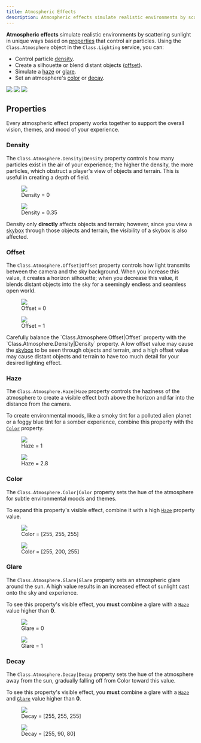 ```yaml
---
title: Atmospheric Effects
description: Atmospheric effects simulate realistic environments by scattering sunlight in unique ways.
---
```


**Atmospheric effects** simulate realistic environments by scattering sunlight
in unique ways based on [properties](#properties) that control air particles.
Using the
`Class.Atmosphere`
object in the
`Class.Lighting`
service, you can:

- Control particle [density](#density).
- Create a silhouette or blend distant objects ([offset](#offset)).
- Simulate a [haze](#haze) or [glare](#glare).
- Set an atmosphere's [color](#color) or [decay](#decay).

<GridContainer numColumns="3">
  <img src="../assets/lighting-and-effects/atmosphere/Sahara-Sunset.jpg" />
  <img src="../assets/lighting-and-effects/atmosphere/Night-Cove.jpg" />
  <img src="../assets/lighting-and-effects/atmosphere/Alien-Seascape.jpg" />
</GridContainer>

## Properties

Every atmospheric effect property works together to support the overall vision,
themes, and mood of your experience.

### Density

The `Class.Atmosphere.Density|Density`
property controls how many particles exist in the air of your experience; the
higher the density, the more particles, which obstruct a player's view of
objects and terrain. This is useful in creating a depth of field.

<GridContainer numColumns="2">
  <figure>
    <img src="../assets/lighting-and-effects/atmosphere/Density-A.jpg" />
    <figcaption>Density = 0</figcaption>
  </figure>
  <figure>
    <img src="../assets/lighting-and-effects/atmosphere/Density-B.jpg" />
    <figcaption>Density = 0.35</figcaption>
  </figure>
</GridContainer>

Density only **directly** affects objects and terrain; however, since you view a
[skybox](./skybox.md) through those objects and terrain, the visibility of a skybox
is also affected.

### Offset

The `Class.Atmosphere.Offset|Offset`
property controls how light transmits between the camera and the sky
background. When you increase this value, it creates a horizon
silhouette; when you decrease this value, it blends distant objects into
the sky for a seemingly endless and seamless open world.

<GridContainer numColumns="2">
  <figure>
    <img src="../assets/lighting-and-effects/atmosphere/Offset-A.jpg" />
    <figcaption>Offset = 0</figcaption>
  </figure>
  <figure>
    <img src="../assets/lighting-and-effects/atmosphere/Offset-B.jpg" />
    <figcaption>Offset = 1</figcaption>
  </figure>
</GridContainer>

<Alert severity="warning">
Carefully balance the `Class.Atmosphere.Offset|Offset` property with the `Class.Atmosphere.Density|Density` property. A low offset value may cause the <a href="./skybox.md">skybox</a> to be seen through objects and terrain, and a high offset value may cause distant objects and terrain to have too much detail for your desired lighting effect.
</Alert>

### Haze

The `Class.Atmosphere.Haze|Haze`
property controls the haziness of the atmosphere to create a visible
effect both above the horizon and far into the distance from the camera.

To create environmental moods, like a smoky tint for a polluted alien
planet or a foggy blue tint for a somber experience, combine this
property with the [`Color`](#color) property.

<GridContainer numColumns="2">
  <figure>
    <img src="../assets/lighting-and-effects/atmosphere/Haze-A.jpg" />
    <figcaption>Haze = 1</figcaption>
  </figure>
  <figure>
    <img src="../assets/lighting-and-effects/atmosphere/Haze-B.jpg" />
    <figcaption>Haze = 2.8</figcaption>
  </figure>
</GridContainer>

### Color

The `Class.Atmosphere.Color|Color`
property sets the hue of the atmosphere for subtle environmental moods
and themes.

To expand this property's visible effect, combine it with a high
[`Haze`](#haze) property value.

<GridContainer numColumns="2">
  <figure>
    <img src="../assets/lighting-and-effects/atmosphere/Color-A.jpg" />
    <figcaption>Color = [255, 255, 255]</figcaption>
  </figure>
  <figure>
    <img src="../assets/lighting-and-effects/atmosphere/Color-B.jpg" />
    <figcaption>Color = [255, 200, 255]</figcaption>
  </figure>
</GridContainer>

### Glare

The `Class.Atmosphere.Glare|Glare`
property sets an atmospheric glare around the sun. A high value results in an
increased effect of sunlight cast onto the sky and experience.

To see this property's visible effect, you **must** combine a glare with a
[`Haze`](#haze) value higher than **0**.

<GridContainer numColumns="2">
  <figure>
    <img src="../assets/lighting-and-effects/atmosphere/Glare-A.jpg" />
    <figcaption>Glare = 0</figcaption>
  </figure>
  <figure>
    <img src="../assets/lighting-and-effects/atmosphere/Glare-B.jpg" />
    <figcaption>Glare = 1</figcaption>
  </figure>
</GridContainer>

### Decay

The `Class.Atmosphere.Decay|Decay`
property sets the hue of the atmosphere away from the sun, gradually falling off
from Color toward this value.

To see this property's visible effect, you **must** combine a glare with a
[`Haze`](#haze) and [`Glare`](#glare) value higher than **0**.

<GridContainer numColumns="2">
  <figure>
    <img src="../assets/lighting-and-effects/atmosphere/Decay-A.jpg" />
    <figcaption>Decay = [255, 255, 255]</figcaption>
  </figure>
  <figure>
    <img src="../assets/lighting-and-effects/atmosphere/Decay-B.jpg" />
    <figcaption>Decay = [255, 90, 80]</figcaption>
  </figure>
</GridContainer>
